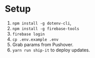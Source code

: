 # Setup

1. `npm install -g dotenv-cli`,
1. `npm install -g firebase-tools`
1. `firebase login`
1. `cp .env.example .env`
1. Grab params from Pushover. 
1. `yarn run ship-it` to deploy updates.
